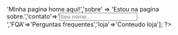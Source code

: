 <?php

   $paginas = ['home'=>'Minha pagina home aqui!','sobre' => 'Estou na pagina sobre.','contato'=>'<from><input type="text" placeholder="Seu nome..."/></form>','FQA'=>'Perguntas frequentes','loja'=>'Conteudo loja'];

?>

<!DOCTYPE html>
<html>
    <head>
        <title>Primeiro Projeto</title>
        <style type="text/css">
            *{
                margin: 0;
                padding: 0;
                box-sizing: border-box;
            }

            header{
               background-color: #069;
               padding: 8px 10px;
               text-align: center;
            }

            a{
                display: inline-block;
                margin:0 10px ;
                color: white;
                font-size: 17px;

            }
            section{
                max-width: 960px;
                margin:20px auto;
                padding:0 2% ;

            }
            h2{
                background-color:#069 ;
                color: white;
                padding:8px 10px;
            }
            p{
                color: black;
                margin-top:10px;
                font-size: 16px;

            }
        </style>
    </head>
    <body>
      <header>
        <?php
       foreach ($paginas as $key => $value){
            echo '<a href="?page='.$key.'">'.ucfirst($key).'</a>';
            
        }
        ?>
      </header>
      <section>
        <h2><?php 
        $pagina = (isset($_GET['page']) ? $_GET['page'] : 'home');
       if(!array_key_exists($pagina, $paginas)){

       } 
       echo ucfirst($pagina);
        ?></h2>
        <p><?php echo $paginas[$pagina]; ?></p>
      </section>
 
    </body>
</html>
